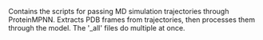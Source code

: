 Contains the scripts for passing MD simulation trajectories through ProteinMPNN.
Extracts PDB frames from trajectories, then processes them through the model.
The '_all' files do multiple at once.
